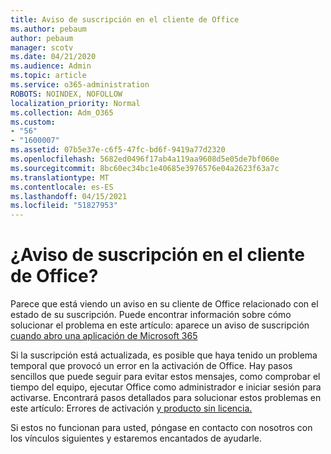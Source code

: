 ```yaml
---
title: Aviso de suscripción en el cliente de Office
ms.author: pebaum
author: pebaum
manager: scotv
ms.date: 04/21/2020
ms.audience: Admin
ms.topic: article
ms.service: o365-administration
ROBOTS: NOINDEX, NOFOLLOW
localization_priority: Normal
ms.collection: Adm_O365
ms.custom:
- "56"
- "1600007"
ms.assetid: 07b5e37e-c6f5-47fc-bd6f-9419a77d2320
ms.openlocfilehash: 5682ed0496f17ab4a119aa9608d5e05de7bf060e
ms.sourcegitcommit: 8bc60ec34bc1e40685e3976576e04a2623f63a7c
ms.translationtype: MT
ms.contentlocale: es-ES
ms.lasthandoff: 04/15/2021
ms.locfileid: "51827953"
---
```

# <a name="subscription-notice-in-your-office-client"></a>¿Aviso de suscripción en el cliente de Office?

Parece que está viendo un aviso en su cliente de Office relacionado con el estado de su suscripción. Puede encontrar información sobre cómo solucionar el problema en este artículo: aparece un aviso de suscripción [cuando abro una aplicación de Microsoft 365](https://support.office.com/article/A-subscription-notice-appears-when-I-open-an-Office-365-application-4cabe32c-f594-4c0e-9191-3d3ade10cceb.aspx)
  
Si la suscripción está actualizada, es posible que haya tenido un problema temporal que provocó un error en la activación de Office. Hay pasos sencillos que puede seguir para evitar estos mensajes, como comprobar el tiempo del equipo, ejecutar Office como administrador e iniciar sesión para activarse. Encontrará pasos detallados para solucionar estos problemas en este artículo: Errores de activación [y producto sin licencia.](https://support.office.com/article/Unlicensed-Product-and-activation-errors-in-Office-0d23d3c0-c19c-4b2f-9845-5344fedc4380.aspx)
  
Si estos no funcionan para usted, póngase en contacto con nosotros con los vínculos siguientes y estaremos encantados de ayudarle.
